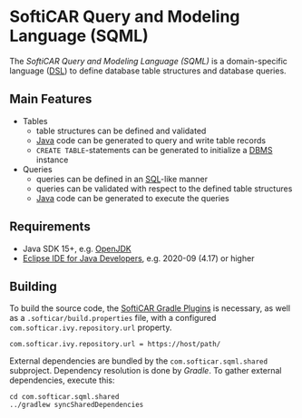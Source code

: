 # SoftiCAR Query and Modeling Language (SQML)

The _SoftiCAR Query and Modeling Language (SQML)_ is a domain-specific language ([DSL](https://en.wikipedia.org/wiki/Domain-specific_language)) to define database table structures and database queries.

## Main Features

- Tables
  - table structures can be defined and validated
  - [Java](https://en.wikipedia.org/wiki/Java) code can be generated to query and write table records
  - `CREATE TABLE`-statements can be generated to initialize a [DBMS](https://en.wikipedia.org/wiki/Database) instance
- Queries
  - queries can be defined in an [SQL](https://en.wikipedia.org/wiki/SQL)-like manner
  - queries can be validated with respect to the defined table structures
  - [Java](https://en.wikipedia.org/wiki/Java) code can be generated to execute the queries

## Requirements

- Java SDK 15+, e.g. [OpenJDK](https://adoptopenjdk.net/)
- [Eclipse IDE for Java Developers](https://www.eclipse.org/downloads/packages/), e.g. 2020-09 (4.17) or higher

## Building

To build the source code, the [SoftiCAR Gradle Plugins](https://github.com/Prevent-DEV/com.softicar.gradle.plugin) is necessary, as well as a `.softicar/build.properties` file, with a configured `com.softicar.ivy.repository.url` property.
```
com.softicar.ivy.repository.url = https://host/path/
```

External dependencies are bundled by the `com.softicar.sqml.shared` subproject. Dependency resolution is done by _Gradle_. To gather external dependencies, execute this:
```
cd com.softicar.sqml.shared
../gradlew syncSharedDependencies
```
